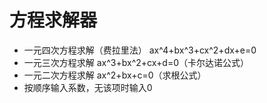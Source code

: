 # 方程求解器
- 一元四次方程求解（费拉里法）
ax^4+bx^3+cx^2+dx+e=0
- 一元三次方程求解
ax^3+bx^2+cx+d=0（卡尔达诺公式）
- 一元二次方程求解
ax^2+bx+c=0（求根公式）
- 按顺序输入系数，无该项时输入0
